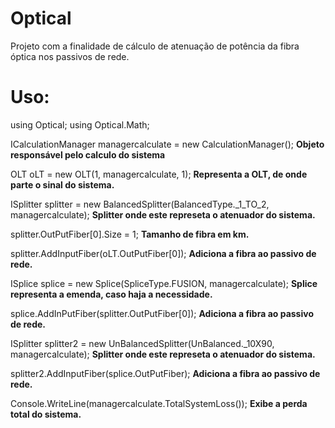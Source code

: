 # Optical

Projeto com a finalidade de cálculo de atenuação de potência da fibra óptica nos passivos de rede.

# Uso:

using Optical;
using Optical.Math;

ICalculationManager managercalculate = new CalculationManager(); **Objeto responsável pelo calculo do sistema**
 
OLT oLT = new OLT(1, managercalculate, 1); **Representa a OLT, de onde parte o sinal do sistema.**
 
ISplitter splitter = new BalancedSplitter(BalancedType._1_TO_2, managercalculate); **Splitter onde este represeta o atenuador do sistema.**
 
splitter.OutPutFiber[0].Size = 1; **Tamanho de fibra em km.**
 
splitter.AddInputFiber(oLT.OutPutFiber[0]); **Adiciona a fibra ao passivo de rede.**
 
ISplice splice = new Splice(SpliceType.FUSION, managercalculate); **Splice representa a emenda, caso haja a necessidade.**
 
splice.AddInPutFiber(splitter.OutPutFiber[0]); **Adiciona a fibra ao passivo de rede.**

ISplitter splitter2 = new UnBalancedSplitter(UnBalanced._10X90, managercalculate);  **Splitter onde este represeta o atenuador do sistema.**

splitter2.AddInputFiber(splice.OutPutFiber); **Adiciona a fibra ao passivo de rede.**

Console.WriteLine(managercalculate.TotalSystemLoss()); **Exibe a perda total do sistema.**
